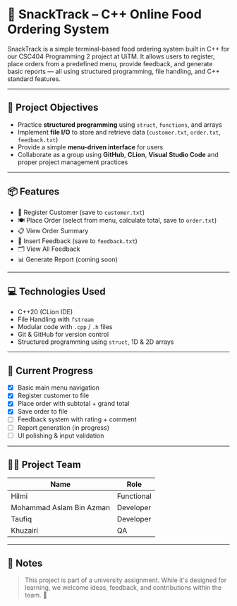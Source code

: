 # 🧾 SnackTrack – C++ Online Food Ordering System

SnackTrack is a simple terminal-based food ordering system built in C++ for our CSC404 Programming 2 project at UiTM. It allows users to register, place orders from a predefined menu, provide feedback, and generate basic reports — all using structured programming, file handling, and C++ standard features.

---

## 🎯 Project Objectives

- Practice **structured programming** using `struct`, `functions`, and arrays
- Implement **file I/O** to store and retrieve data (`customer.txt`, `order.txt`, `feedback.txt`)
- Provide a simple **menu-driven interface** for users
- Collaborate as a group using **GitHub**, **CLion**, **Visual Studio Code** and proper project management practices

---

## 📦 Features

- 👤 Register Customer (save to `customer.txt`)
- 🍽️ Place Order (select from menu, calculate total, save to `order.txt`)
- 📋 View Order Summary
- 💬 Insert Feedback (save to `feedback.txt`)
- 🗂️ View All Feedback
- 📊 Generate Report (coming soon)

---

## 💻 Technologies Used

- C++20 (CLion IDE)
- File Handling with `fstream`
- Modular code with `.cpp` / `.h` files
- Git & GitHub for version control
- Structured programming using `struct`, 1D & 2D arrays

---

## 🚧 Current Progress

- [x] Basic main menu navigation
- [x] Register customer to file
- [x] Place order with subtotal + grand total
- [x] Save order to file
- [ ] Feedback system with rating + comment
- [ ] Report generation (in progress)
- [ ] UI polishing & input validation

---

## 👨‍💻 Project Team

| Name                            | Role                  |
|---------------------------------|-----------------------|
| Hilmi                           | Functional            |
| Mohammad Aslam Bin Azman        | Developer             |
| Taufiq                          | Developer             |
| Khuzairi                        | QA                    |

---

## 📝 Notes

> This project is part of a university assignment. While it's designed for learning, we welcome ideas, feedback, and contributions within the team. 🚀


